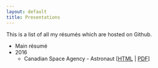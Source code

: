 ```yaml
---
layout: default
title: Presentations
---
```

This is a list of all my résumés which are hosted on Github.

* Main résumé
* 2016
  * Canadian Space Agency - Astronaut [[HTML](presentations/rapyuta_interview.html) | [PDF](resumes/csa.pdf)]

